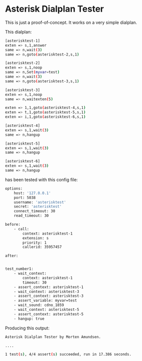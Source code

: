 Asterisk Dialplan Tester
========================

This is just a proof-of-concept. It works on a very simple dialplan.

This dialplan:

```sh
[asterisktest-1]
exten => s,1,answer
same => n,wait(3)
same => n,goto(asterisktest-2,s,1)

[asterisktest-2]
exten => s,1,noop
same => n,Set(myvar=test)
same => n,wait(3)
same => n,goto(asterisktest-3,s,1)

[asterisktest-3]
exten => s,1,noop
same => n,waitexten(5)

exten => 1,1,goto(asterisktest-4,s,1)
exten => t,1,goto(asterisktest-5,s,1)
exten => i,1,goto(asterisktest-6,s,1)

[asterisktest-4]
exten => s,1,wait(3)
same => n,hangup

[asterisktest-5]
exten => s,1,wait(3)
same => n,hangup

[asterisktest-6]
exten => s,1,wait(3)
same => n,hangup
```

has been tested with this config file:

```sh
options:
    host: '127.0.0.1'
    port: 5038
    username: 'asterisktest'
    secret: 'asterisktest'
    connect_timeout: 30
    read_timeout: 30

before:
    - call:
        context: asterisktest-1
        extension: s
        priority: 1
        callerid: 35957457

after:


test_number1:
    - wait_context:
        context: asterisktest-1
        timeout: 30
    - assert_context: asterisktest-1
    - wait_context: asterisktest-3
    - assert_context: asterisktest-3
    - assert_variable: myvar=test
    - wait_sound: cdno_1859
    - wait_context: asterisktest-5
    - assert_context: asterisktest-5
    - hangup: true
```

Producing this output:

```sh
Asterisk Dialplan Tester by Morten Amundsen.

....

1 test(s), 4/4 assert(s) succeeded, run in 17.386 seconds.
```
